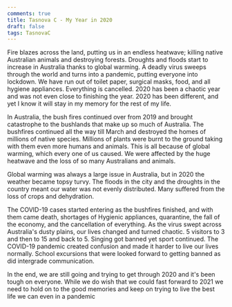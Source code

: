 ```yaml
---
comments: true
title: Tasnova C - My Year in 2020
draft: false
tags: TasnovaC
---
```


Fire blazes across the land, putting us in an endless heatwave; killing native Australian animals and destroying forests. Droughts and floods start to increase in Australia thanks to global warming. A deadly virus sweeps through the world and turns into a pandemic, putting everyone into lockdown. We have run out of toilet paper, surgical masks, food, and all hygiene appliances. Everything is cancelled. 2020 has been a chaotic year and was not even close to finishing the year. 2020 has been different, and yet I know it will stay in my memory for the rest of my life. 
 
In Australia, the bush fires continued over from 2019 and brought catastrophe to the bushlands that make up so much of Australia. The bushfires continued all the way till March and destroyed the homes of millions of native species. Millions of plants were burnt to the ground taking with them even more humans and animals. This is all because of global warming, which every one of us caused. We were affected by the huge heatwave and the loss of so many Australians and animals. 
 
Global warming was always a large issue in Australia, but in 2020 the weather became topsy turvy. The floods in the city and the droughts in the country meant our water was not evenly distributed. Many suffered from the loss of crops and dehydration.
 
The COVID-19 cases started entering as the bushfires finished, and with them came death, shortages of Hygienic appliances, quarantine, the fall of the economy, and the cancellation of everything. As the virus swept across Australia's dusty plains, our lives changed and turned chaotic. 5 visitors to 3 and then to 15 and back to 5. Singing got banned yet sport continued. The COVID-19 pandemic created confusion and made it harder to live our lives normally. School excursions that were looked forward to getting banned as did intergrade communication. 
 
In the end, we are still going and trying to get through 2020 and it's been tough on everyone. While we do wish that we could fast forward to 2021 we need to hold on to the good memories and keep on trying to live the best life we can even in a pandemic
 

